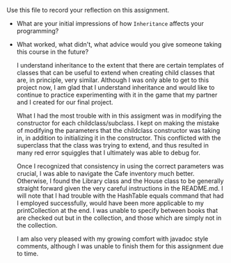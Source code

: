 Use this file to record your reflection on this assignment.

- What are your initial impressions of how `Inheritance` affects your programming?
- What worked, what didn't, what advice would you give someone taking this course in the future?

    I understand inheritance to the extent that there are certain templates of classes that can be useful to extend when creating child classes that are, in principle, very similar. Although I was only able to get to this project now, I am glad that I understand inheritance and would like to continue to practice experimenting with it in the game that my partner and I created for our final project.

    What I had the most trouble with in this assigment was in modifying the constructor for each childclass/subclass. I kept on making the mistake of modifying the parameters that the childclass constructor was taking in, in addition to initializing it in the constructor. This conflicted with the superclass that the class was trying to extend, and thus resulted in many red error squiggles that I ultimately was able to debug for.



    Once I recognized that consistency in using the correct parameters was crucial, I was able to navigate the Cafe inventory much better. Otherwise, I found the Library class and the House class to be generally straight forward given the very careful instructions in the README.md. I will note that I had trouble with the HashTable equals command that had I employed successfully, would have been more applicable to my printCollection at the end. I was unable to specify between books that are checked out but in the collection, and those which are simply not in the collection.

    I am also very pleased with my growing comfort with javadoc style comments, although I was unable to finish them for this assignment due to time.